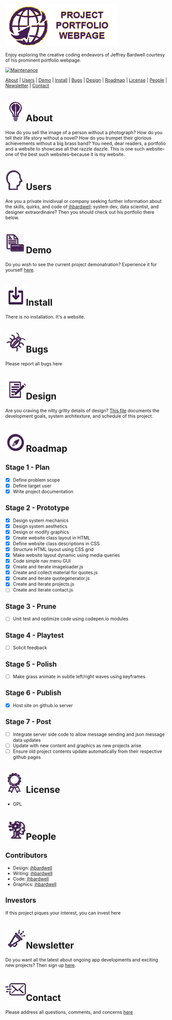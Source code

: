 ![Readme Header](/images/header.png)

Enjoy exploring the creative coding endeavors of Jeffrey Bardwell courtesy of his prominent portfolio webpage.

[![Maintenance](https://img.shields.io/badge/Maintained-yes-green.svg)](https://github.com/jhbardwell/jhbardwell.github.io)

[About](#About) | [Users](#Users) | [Demo](#Demo) | [Install](#Install) | [Bugs](#Bugs) | [Design](#Design) | [Roadmap](#Roadmap) | [License](#License) | [People](#People) | [Newsletter](#Newsletter) | [Contact](#Contact)
# ![About](/images/about.png)About 
How do you sell the image of a person without a photograph? How do you tell their life story without a novel? How do you trumpet their glorious achievements without a big brass band? You need, dear readers, a portfolio and a website to showcase all that razzle dazzle. This is one such website–one of the best such websites–because it is my website. 
# ![Users](/images/users.png)Users
Are you a private invidivual or company seeking further information about the skills, quirks, and code of [jhbardwell](https://github.com/jhbardwell): system dev, data scientist, and designer extraordinaire? Then you should check out his portfolio there below.
# ![Demo](/images/demo.png)Demo
Do you wish to see the current project demonatration? Experience it for yourself [here](https://jhbardwell.github.io).
# ![Install](/images/install.png)Install
There is no installation. It's a website.
# ![Bugs](/images/bugs.png)Bugs
Please report all bugs here
# ![Design](/images/design.png)Design
Are you craving the nitty gritty details of design? [This file](DESIGNDOC.md) documents the development goals, system architexture, and schedule of this project.
# ![Roadmap](/images/roadmap.png)Roadmap
## Stage 1 - Plan
- [X] Define problem scope
- [X] Define target user
- [X] Write project documentation
## Stage 2 - Prototype
- [X] Design system mechanics
- [X] Design system aesthetics
- [X] Design or modify graphics
- [X] Create website class layout in HTML
- [X] Define website class descriptions in CSS
- [X] Structure HTML layout using CSS grid
- [X] Make website layout dynamic using media queries
- [X] Code simple nav menu GUI
- [X] Create and iterate imageloader.js
- [X] Create and collect material for quotes.js
- [X] Create and iterate quotegenerator.js
- [X] Create and iterate projects.js
- [ ] Create and iterate contact.js
## Stage 3 - Prune
- [ ] Unit test and optimize code using codepen.io modules
## Stage 4 - Playtest
- [ ] Solicit feedback
## Stage 5 - Polish
- [ ] Make grass animate in subtle left/right waves using keyframes
## Stage 6 - Publish
- [X] Host site on github.io server
## Stage 7 - Post
- [ ] Integrate server side code to allow message sending and json message data updates
- [ ] Update with new content and graphics as new projects arise
- [ ] Ensure old project contents update automatically from their respective github pages 
# ![License](/images/license.png)License
- GPL
# ![People](/images/people.png)People
## Contributors
- Design: [jhbardwell](https://github.com/jhbardwell)
- Writing: [jhbardwell](https://github.com/jhbardwell)
- Code: [jhbardwell](https://github.com/jhbardwell)
- Graphics: [jhbardwell](https://github.com/jhbardwell)
## Investors
If this project piques your interest, you can invest here
# ![Newsletter](/images/newsletter.png)Newsletter
Do you want all the latest about ongoing app developments and exciting new projects? Then sign up [here](https://jeffreybardwell.com/sendy/subscription?f=6x4w4Uh71014jJOESdfio6xcewae763pRAzSfj7irZuWdB8L8892O9A892xV6qp892juL1LRkvjEzZEC7oYmFBh5HYNmOw).
# ![Contact](/images/contact.png)Contact
Please address all questions, comments, and concerns [here]("mailto:jhbardwell@gmail.com")

